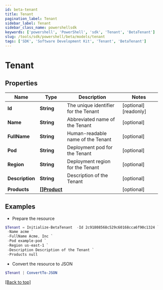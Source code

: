 ```yaml
---
id: beta-tenant
title: Tenant
pagination_label: Tenant
sidebar_label: Tenant
sidebar_class_name: powershellsdk
keywords: ['powershell', 'PowerShell', 'sdk', 'Tenant', 'BetaTenant']
slug: /tools/sdk/powershell/beta/models/tenant
tags: ['SDK', 'Software Development Kit', 'Tenant', 'BetaTenant']
---
```


# Tenant

## Properties

| Name | Type | Description | Notes |
| --- | --- | --- | --- |
| **Id** | **String** | The unique identifier for the Tenant | [optional] [readonly] |
| **Name** | **String** | Abbreviated name of the Tenant | [optional] |
| **FullName** | **String** | Human-readable name of the Tenant | [optional] |
| **Pod** | **String** | Deployment pod for the Tenant | [optional] |
| **Region** | **String** | Deployment region for the Tenant | [optional] |
| **Description** | **String** | Description of the Tenant | [optional] |
| **Products** | [**[]Product**](product) |  | [optional] |

## Examples

- Prepare the resource

```powershell
$Tenant = Initialize-BetaTenant  -Id 2c91808568c529c60168cca6f90c1324 `
 -Name acme `
 -FullName Acme, Inc `
 -Pod example-pod `
 -Region us-east-1 `
 -Description Description of the Tenant `
 -Products null
```

- Convert the resource to JSON

```powershell
$Tenant | ConvertTo-JSON
```

[[Back to top]](#)

